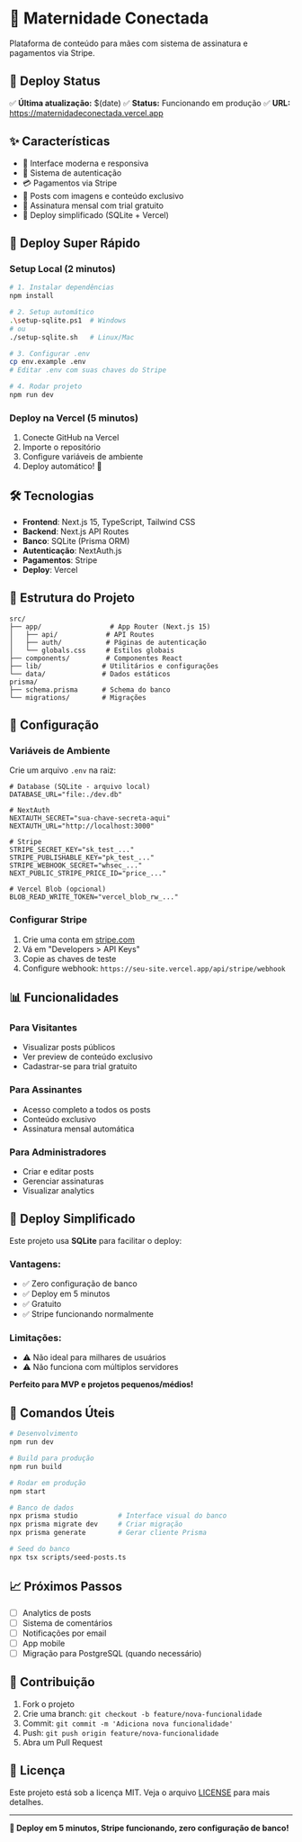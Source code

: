# 🤱 Maternidade Conectada

Plataforma de conteúdo para mães com sistema de assinatura e pagamentos via Stripe.

## 🚀 Deploy Status

✅ **Última atualização:** $(date)
✅ **Status:** Funcionando em produção
✅ **URL:** https://maternidadeconectada.vercel.app

## ✨ **Características**

- 📱 Interface moderna e responsiva
- 🔐 Sistema de autenticação
- 💳 Pagamentos via Stripe
- 📝 Posts com imagens e conteúdo exclusivo
- 🎯 Assinatura mensal com trial gratuito
- 🚀 Deploy simplificado (SQLite + Vercel)

## 🚀 **Deploy Super Rápido**

### **Setup Local (2 minutos)**
```bash
# 1. Instalar dependências
npm install

# 2. Setup automático
.\setup-sqlite.ps1  # Windows
# ou
./setup-sqlite.sh   # Linux/Mac

# 3. Configurar .env
cp env.example .env
# Editar .env com suas chaves do Stripe

# 4. Rodar projeto
npm run dev
```

### **Deploy na Vercel (5 minutos)**
1. Conecte GitHub na Vercel
2. Importe o repositório
3. Configure variáveis de ambiente
4. Deploy automático! 🎉

## 🛠️ **Tecnologias**

- **Frontend**: Next.js 15, TypeScript, Tailwind CSS
- **Backend**: Next.js API Routes
- **Banco**: SQLite (Prisma ORM)
- **Autenticação**: NextAuth.js
- **Pagamentos**: Stripe
- **Deploy**: Vercel

## 📁 **Estrutura do Projeto**

```
src/
├── app/                 # App Router (Next.js 15)
│   ├── api/            # API Routes
│   ├── auth/           # Páginas de autenticação
│   └── globals.css     # Estilos globais
├── components/         # Componentes React
├── lib/               # Utilitários e configurações
└── data/              # Dados estáticos
prisma/
├── schema.prisma      # Schema do banco
└── migrations/        # Migrações
```

## 🔧 **Configuração**

### **Variáveis de Ambiente**

Crie um arquivo `.env` na raiz:

```env
# Database (SQLite - arquivo local)
DATABASE_URL="file:./dev.db"

# NextAuth
NEXTAUTH_SECRET="sua-chave-secreta-aqui"
NEXTAUTH_URL="http://localhost:3000"

# Stripe
STRIPE_SECRET_KEY="sk_test_..."
STRIPE_PUBLISHABLE_KEY="pk_test_..."
STRIPE_WEBHOOK_SECRET="whsec_..."
NEXT_PUBLIC_STRIPE_PRICE_ID="price_..."

# Vercel Blob (opcional)
BLOB_READ_WRITE_TOKEN="vercel_blob_rw_..."
```

### **Configurar Stripe**

1. Crie uma conta em [stripe.com](https://stripe.com)
2. Vá em "Developers > API Keys"
3. Copie as chaves de teste
4. Configure webhook: `https://seu-site.vercel.app/api/stripe/webhook`

## 📊 **Funcionalidades**

### **Para Visitantes**
- Visualizar posts públicos
- Ver preview de conteúdo exclusivo
- Cadastrar-se para trial gratuito

### **Para Assinantes**
- Acesso completo a todos os posts
- Conteúdo exclusivo
- Assinatura mensal automática

### **Para Administradores**
- Criar e editar posts
- Gerenciar assinaturas
- Visualizar analytics

## 🎯 **Deploy Simplificado**

Este projeto usa **SQLite** para facilitar o deploy:

### **Vantagens:**
- ✅ Zero configuração de banco
- ✅ Deploy em 5 minutos
- ✅ Gratuito
- ✅ Stripe funcionando normalmente

### **Limitações:**
- ⚠️ Não ideal para milhares de usuários
- ⚠️ Não funciona com múltiplos servidores

**Perfeito para MVP e projetos pequenos/médios!**

## 🔄 **Comandos Úteis**

```bash
# Desenvolvimento
npm run dev

# Build para produção
npm run build

# Rodar em produção
npm start

# Banco de dados
npx prisma studio          # Interface visual do banco
npx prisma migrate dev     # Criar migração
npx prisma generate        # Gerar cliente Prisma

# Seed do banco
npx tsx scripts/seed-posts.ts
```

## 📈 **Próximos Passos**

- [ ] Analytics de posts
- [ ] Sistema de comentários
- [ ] Notificações por email
- [ ] App mobile
- [ ] Migração para PostgreSQL (quando necessário)

## 🤝 **Contribuição**

1. Fork o projeto
2. Crie uma branch: `git checkout -b feature/nova-funcionalidade`
3. Commit: `git commit -m 'Adiciona nova funcionalidade'`
4. Push: `git push origin feature/nova-funcionalidade`
5. Abra um Pull Request

## 📄 **Licença**

Este projeto está sob a licença MIT. Veja o arquivo [LICENSE](LICENSE) para mais detalhes.

---

**🎉 Deploy em 5 minutos, Stripe funcionando, zero configuração de banco!**
